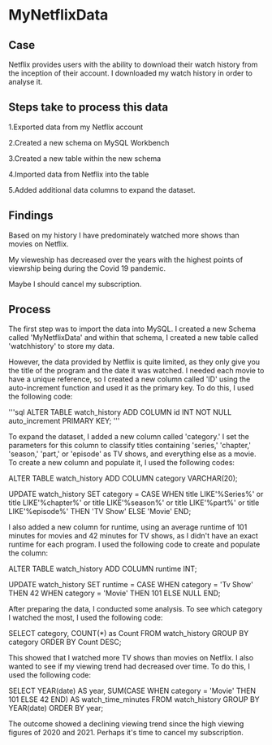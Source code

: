 # MyNetflixData

## Case
Netflix provides users with the ability to download their watch history from the inception of their account. I downloaded my watch history in order to analyse it.

## Steps take to process this data
1.Exported data from my Netflix account

2.Created a new schema on MySQL Workbench

3.Created a new table within the new schema

4.Imported data from Netflix into the table

5.Added additional data columns to expand the dataset. 

## Findings
Based on my history I have predominately watched more shows than movies on Netflix. 

My vieweship has decreased over the years with the highest points of viewrship being during the Covid 19 pandemic. 

Maybe I should cancel my subscription.

## Process

The first step was to import the data into MySQL. I created a new Schema called 'MyNetflixData' and within that schema, I created a new table called 'watchhistory' to store my data.

However, the data provided by Netflix is quite limited, as they only give you the title of the program and the date it was watched. I needed each movie to have a unique reference, so I created a new column called 'ID' using the auto-increment function and used it as the primary key. To do this, I used the following code:

'''sql
ALTER TABLE watch_history
ADD COLUMN id INT NOT NULL auto_increment PRIMARY KEY;
'''

To expand the dataset, I added a new column called 'category.' I set the parameters for this column to classify titles containing 'series,' 'chapter,' 'season,' 'part,' or 'episode' as TV shows, and everything else as a movie. To create a new column and populate it, I used the following codes:

ALTER TABLE watch_history
ADD COLUMN category VARCHAR(20);

UPDATE watch_history
SET category =
CASE
WHEN title LIKE'%Series%'
or title LIKE'%chapter%'
or title LIKE'%season%'
or title LIKE'%part%'
or title LIKE'%episode%'
THEN 'TV Show'
ELSE 'Movie'
END;

I also added a new column for runtime, using an average runtime of 101 minutes for movies and 42 minutes for TV shows, as I didn't have an exact runtime for each program. I used the following code to create and populate the column:

ALTER TABLE watch_history
ADD COLUMN runtime INT;

UPDATE watch_history
SET runtime =
CASE
WHEN category = 'Tv Show' THEN 42
WHEN category = 'Movie' THEN 101
ELSE NULL
END;

After preparing the data, I conducted some analysis. To see which category I watched the most, I used the following code:

SELECT category, COUNT(*) as Count
FROM watch_history
GROUP BY category
ORDER BY Count DESC;

This showed that I watched more TV shows than movies on Netflix. I also wanted to see if my viewing trend had decreased over time. To do this, I used the following code:

SELECT
YEAR(date) AS year,
SUM(CASE WHEN category = 'Movie' THEN 101 ELSE 42 END) AS watch_time_minutes
FROM watch_history
GROUP BY YEAR(date)
ORDER BY year;

The outcome showed a declining viewing trend since the high viewing figures of 2020 and 2021. Perhaps it's time to cancel my subscription.


